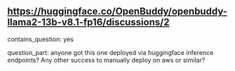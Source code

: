 ## https://huggingface.co/OpenBuddy/openbuddy-llama2-13b-v8.1-fp16/discussions/2

contains_question: yes

question_part: anyone got this one deployed via huggingface inference endpoints?
Any other success to manually deploy on aws or similar?